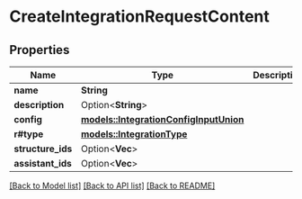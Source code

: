 # CreateIntegrationRequestContent

## Properties

Name | Type | Description | Notes
------------ | ------------- | ------------- | -------------
**name** | **String** |  | 
**description** | Option<**String**> |  | [optional]
**config** | [**models::IntegrationConfigInputUnion**](IntegrationConfigInputUnion.md) |  | 
**r#type** | [**models::IntegrationType**](IntegrationType.md) |  | 
**structure_ids** | Option<**Vec<String>**> |  | [optional]
**assistant_ids** | Option<**Vec<String>**> |  | [optional]

[[Back to Model list]](../README.md#documentation-for-models) [[Back to API list]](../README.md#documentation-for-api-endpoints) [[Back to README]](../README.md)


